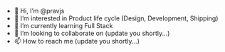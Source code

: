 - 👋 Hi, I’m @pravjs
- 👀 I’m interested in Product life cycle (Design, Development, Shipping) 
- 🌱 I’m currently learning Full Stack
- 💞️ I’m looking to collaborate on (update you shortly...)
- 📫 How to reach me (update you shortly...)

<!---
pravjs/pravjs is a ✨ special ✨ repository because its `README.md` (this file) appears on your GitHub profile.
You can click the Preview link to take a look at your changes.
--->
